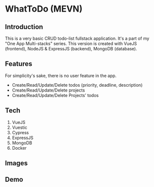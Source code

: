 # WhatToDo (MEVN)

## Introduction
This is a very basic CRUD todo-list fullstack application. It's a part of my "One App Multi-stacks" series. This version is created with VueJS (frontend), NodeJS & ExpressJS (backend), MongoDB (database).

## Features
For simplicity's sake, there is no user feature in the app.

- Create/Read/Update/Delete todos (priority, deadline, description)
- Create/Read/Update/Delete projects
- Create/Read/Update/Delete Projects' todos

## Tech
1. VueJS
2. Vuestic
3. Cypress
4. ExpressJS
5. MongoDB
6. Docker

## Images
<!-- <p align="center">
    <img src="https://user-images.githubusercontent.com/49280437/150652075-351d8d84-bc84-4f1f-b524-4ec997a421e2.jpg" alt="1" width="500px" />
</p>

<p align="center">
    <img src="https://user-images.githubusercontent.com/49280437/150652080-3a67049d-7a52-4fac-b01e-f70f31b67313.jpg" alt="2" width="500px" />
</p>

<p align="center">
    <img src="https://user-images.githubusercontent.com/49280437/150652083-4f2d7445-e61e-4a10-923c-8c3c90fced05.jpg" alt="3" width="500px" />
</p> -->

## Demo

<!-- <a href="https://oams-whattodo-mern.netlify.app" target="_blank">
    <p align="center">https://oams-whattodo-mern.netlify.app</p>
</a>

<p align="center">
    <img src="https://user-images.githubusercontent.com/49280437/150673038-94e13007-6653-438b-a7c5-85dae2c18b49.gif" alt="4" />
</p> -->